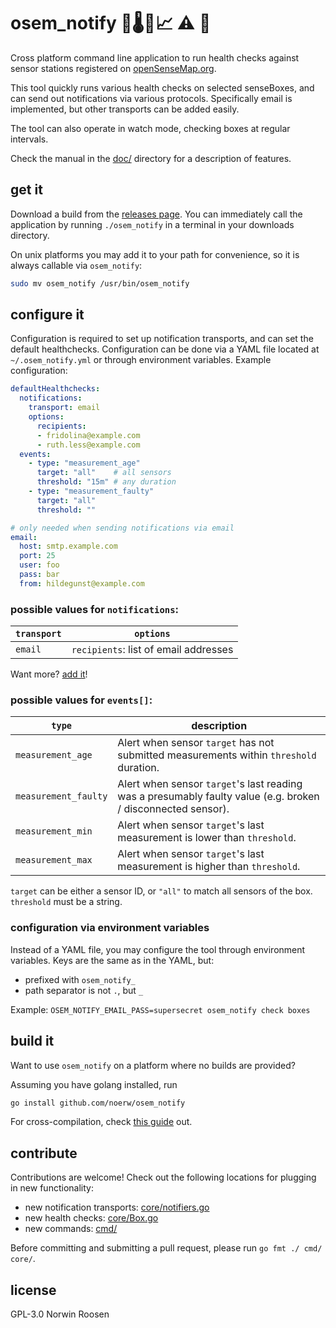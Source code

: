 # osem_notify 🔆🌡📡📈  ⚠ 📲

Cross platform command line application to run health checks against sensor stations registered on [openSenseMap.org](https://opensensemap.org).

This tool quickly runs various health checks on selected senseBoxes,
and can send out notifications via various protocols.
Specifically email is implemented, but other transports can be added easily.

The tool can also operate in watch mode, checking boxes at regular intervals.

Check the manual in the [doc/](doc/osem_notify.md) directory for a description of features.

## get it
Download a build from the [releases page](releases/).
You can immediately call the application by running `./osem_notify` in a terminal in your downloads directory.

On unix platforms you may add it to your path for convenience, so it is always callable via `osem_notify`:
```sh
sudo mv osem_notify /usr/bin/osem_notify
```

## configure it
Configuration is required to set up notification transports, and can set the default healthchecks.
Configuration can be done via a YAML file located at `~/.osem_notify.yml` or through environment variables.
Example configuration:

```yaml
defaultHealthchecks:
  notifications:
    transport: email
    options:
      recipients:
      - fridolina@example.com
      - ruth.less@example.com
  events:
    - type: "measurement_age"
      target: "all"    # all sensors
      threshold: "15m" # any duration
    - type: "measurement_faulty"
      target: "all"
      threshold: ""

# only needed when sending notifications via email
email:
  host: smtp.example.com
  port: 25
  user: foo
  pass: bar
  from: hildegunst@example.com
```

### possible values for `notifications`:
`transport` | `options`
------------|------------
`email`     | `recipients`: list of email addresses

Want more? [add it](#contribute)!

### possible values for `events[]`:

`type`               | description
---------------------|------------
`measurement_age`    | Alert when sensor `target` has not submitted measurements within `threshold` duration.
`measurement_faulty` | Alert when sensor `target`'s last reading was a presumably faulty value (e.g. broken / disconnected sensor).
`measurement_min`    | Alert when sensor `target`'s last measurement is lower than `threshold`.
`measurement_max`    | Alert when sensor `target`'s last measurement is higher than `threshold`.

`target` can be either a sensor ID, or `"all"` to match all sensors of the box.
`threshold` must be a string.

### configuration via environment variables
Instead of a YAML file, you may configure the tool through environment variables. Keys are the same as in the YAML, but:

- prefixed with `osem_notify_`
- path separator is not `.`, but `_`

Example: `OSEM_NOTIFY_EMAIL_PASS=supersecret osem_notify check boxes`

## build it
Want to use `osem_notify` on a platform where no builds are provided?

Assuming you have golang installed, run
```sh
go install github.com/noerw/osem_notify
```

For cross-compilation, check [this guide](https://dave.cheney.net/2015/08/22/cross-compilation-with-go-1-5) out.

## contribute
Contributions are welcome!
Check out the following locations for plugging in new functionality:

- new notification transports: [core/notifiers.go](core/notifiers.go)
- new health checks: [core/Box.go](core/Box.go)
- new commands: [cmd/](cmd/)

Before committing and submitting a pull request, please run `go fmt ./ cmd/ core/`.

## license
GPL-3.0 Norwin Roosen
